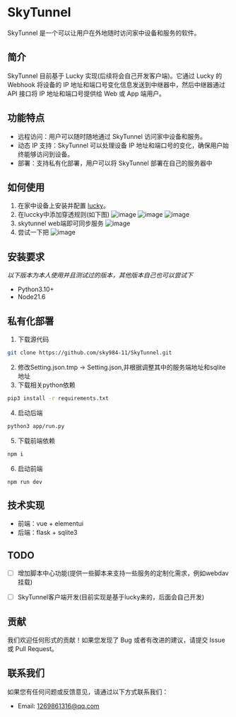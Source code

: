 
# SkyTunnel

SkyTunnel 是一个可以让用户在外地随时访问家中设备和服务的软件。

## 简介

SkyTunnel 目前基于 Lucky 实现(后续将会自己开发客户端)。它通过 Lucky 的 Webhook 将设备的 IP 地址和端口号变化信息发送到中继器中，然后中继器通过 API 接口将 IP 地址和端口号提供给 Web 或 App 端用户。

## 功能特点

- 远程访问：用户可以随时随地通过 SkyTunnel 访问家中设备和服务。
- 动态 IP 支持：SkyTunnel 可以处理设备 IP 地址和端口号的变化，确保用户始终能够访问到设备。
- 部署：支持私有化部署，用户可以将 SkyTunnel 部署在自己的服务器中

## 如何使用

1. 在家中设备上安装并配置 [lucky](https://www.lucky666.cn/docs/install/)。
2. 在luccky中添加穿透规则(如下图)
![image](https://github.com/sky984-11/SkyTunnel/assets/58068214/fdb48fc2-6aea-4621-9738-f7603c43670e)
![image](https://github.com/sky984-11/SkyTunnel/assets/58068214/12b9a544-3753-4a72-a590-d924698b302f)
![image](https://github.com/sky984-11/SkyTunnel/assets/58068214/fe977b8c-f412-4ccb-a025-3350ac056ec3)
3. skytunnel web端即可同步服务
![image](https://github.com/sky984-11/SkyTunnel/assets/58068214/13a1beca-db5e-4af3-b40a-4856f040ebf4)
4. 尝试一下把
![image](https://github.com/sky984-11/SkyTunnel/assets/58068214/fb0748e5-26ed-42d7-88bc-a92244b1fc6e)

## 安装要求

*以下版本为本人使用并且测试过的版本，其他版本自己也可以尝试下*

- Python3.10+ 
- Node21.6

## 私有化部署

1. 下载源代码

```sh
git clone https://github.com/sky984-11/SkyTunnel.git
```

2. 修改Setting.json.tmp -> Setting.json,并根据调整其中的服务端地址和sqlite地址
3. 下载相关python依赖

```sh
pip3 install -r requirements.txt

```

4. 启动后端

```sh
python3 app/run.py
```

5. 下载前端依赖

```sh
npm i
```

6. 启动前端

```
npm run dev
```

## 技术实现

- 前端：vue + elementui
- 后端：flask + sqlite3


## TODO

- [ ] 增加脚本中心功能(提供一些脚本来支持一些服务的定制化需求，例如webdav挂载)
- [ ] SkyTunnel客户端开发(目前实现是基于lucky来的，后面会自己开发)


## 贡献

我们欢迎任何形式的贡献！如果您发现了 Bug 或者有改进的建议，请提交 Issue 或 Pull Request。

## 联系我们

如果您有任何问题或反馈意见，请通过以下方式联系我们：

 - Email: 1269861316@qq.com
